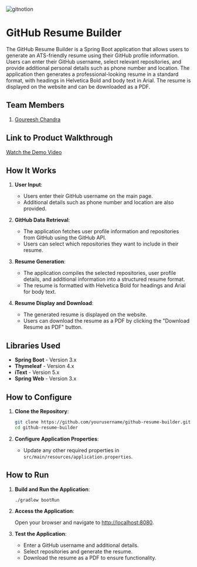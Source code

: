 ![gitnotion](https://github.com/user-attachments/assets/079fdd2e-ba20-4a5b-9801-58448e81d8b9)

# GitHub Resume Builder

The GitHub Resume Builder is a Spring Boot application that allows users to generate an ATS-friendly resume using their GitHub profile information. Users can enter their GitHub username, select relevant repositories, and provide additional personal details such as phone number and location. The application then generates a professional-looking resume in a standard format, with headings in Helvetica Bold and body text in Arial. The resume is displayed on the website and can be downloaded as a PDF.

## Team Members

1. [Goureesh Chandra](https://github.com/Herogo3241)

## Link to Product Walkthrough

[Watch the Demo Video](https://youtu.be/HGsjjNDPex8)

## How It Works

1. **User Input**:
   - Users enter their GitHub username on the main page.
   - Additional details such as phone number and location are also provided.

2. **GitHub Data Retrieval**:
   - The application fetches user profile information and repositories from GitHub using the GitHub API.
   - Users can select which repositories they want to include in their resume.

3. **Resume Generation**:
   - The application compiles the selected repositories, user profile details, and additional information into a structured resume format.
   - The resume is formatted with Helvetica Bold for headings and Arial for body text.

4. **Resume Display and Download**:
   - The generated resume is displayed on the website.
   - Users can download the resume as a PDF by clicking the "Download Resume as PDF" button.

## Libraries Used

- **Spring Boot** - Version 3.x
- **Thymeleaf** - Version 4.x
- **iText** - Version 5.x
- **Spring Web** - Version 3.x

## How to Configure

1. **Clone the Repository**:

   ```bash
   git clone https://github.com/yourusername/github-resume-builder.git
   cd github-resume-builder
   ```


2. **Configure Application Properties**:

   - Update any other required properties in `src/main/resources/application.properties`.

## How to Run

1. **Build and Run the Application**:

   ```bash
   ./gradlew bootRun
   ```

2. **Access the Application**:

   Open your browser and navigate to [http://localhost:8080](http://localhost:8080).

3. **Test the Application**:

   - Enter a GitHub username and additional details.
   - Select repositories and generate the resume.
   - Download the resume as a PDF to ensure functionality.

